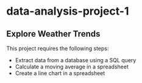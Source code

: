 # data-analysis-project-1
## Explore Weather Trends

This project requires the following steps:
- Extract data from a database using a SQL query
- Calculate a moving average in a spreadsheet
- Create a line chart in a spreadsheet

